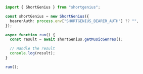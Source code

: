 <!-- Start SDK Example Usage [usage] -->
```typescript
import { ShortGenius } from "shortgenius";

const shortGenius = new ShortGenius({
  bearerAuth: process.env["SHORTGENIUS_BEARER_AUTH"] ?? "",
});

async function run() {
  const result = await shortGenius.getMusicGenres();

  // Handle the result
  console.log(result);
}

run();

```
<!-- End SDK Example Usage [usage] -->